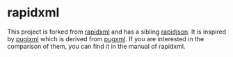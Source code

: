 # rapidxml
 This project is forked from [rapidxml](http://rapidxml.sourceforge.net/) and has a sibling [rapidjson](https://github.com/Tencent/rapidjson). It is inspired by [pugixml](https://github.com/zeux/pugixml) which is derived from [pugxml](http://www.codeproject.com/soap/pugxml.asp). If you are interested in the comparison of them, you can find it in the manual of rapidxml.
